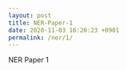 ```yaml
---
layout: post 
title: NER-Paper-1
date: 2020-11-03 16:20:23 +0901
permalink: /ner/1/
---
```


NER Paper 1